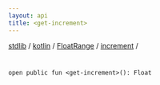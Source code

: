 ```yaml
---
layout: api
title: <get-increment>
---
```

[stdlib](../../../index.md) / [kotlin](../../index.md) / [FloatRange](../index.md) / [increment](index.md) / [<get-increment>](_get-increment_.md)

# <get-increment>

```
open public fun <get-increment>(): Float
```
